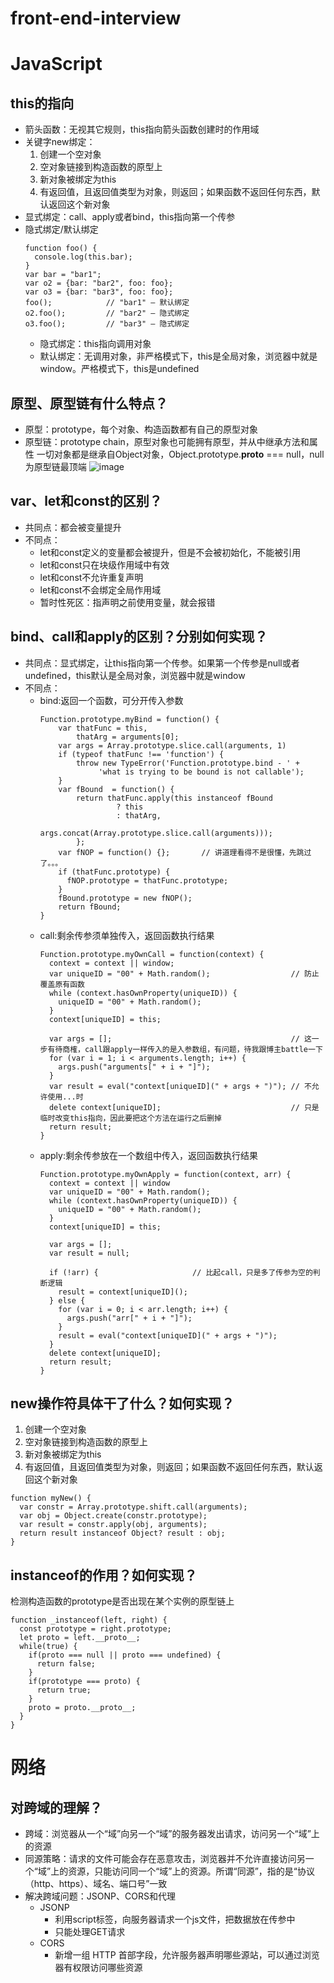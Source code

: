 # front-end-interview

# JavaScript
## this的指向
- 箭头函数：无视其它规则，this指向箭头函数创建时的作用域
- 关键字new绑定：
  1. 创建一个空对象
  2. 空对象链接到构造函数的原型上
  3. 新对象被绑定为this
  4. 有返回值，且返回值类型为对象，则返回；如果函数不返回任何东西，默认返回这个新对象
- 显式绑定：call、apply或者bind，this指向第一个传参
- 隐式绑定/默认绑定
  ```
  function foo() { 
    console.log(this.bar); 
  } 
  var bar = "bar1"; 
  var o2 = {bar: "bar2", foo: foo}; 
  var o3 = {bar: "bar3", foo: foo}; 
  foo();            // "bar1" – 默认绑定
  o2.foo();         // "bar2" – 隐式绑定
  o3.foo();         // "bar3" – 隐式绑定
  ```
  - 隐式绑定：this指向调用对象
  - 默认绑定：无调用对象，非严格模式下，this是全局对象，浏览器中就是window。严格模式下，this是undefined
  
## 原型、原型链有什么特点？
- 原型：prototype，每个对象、构造函数都有自己的原型对象
- 原型链：prototype chain，原型对象也可能拥有原型，并从中继承方法和属性
一切对象都是继承自Object对象，Object.prototype.__proto__ === null，null为原型链最顶端
![image](https://user-images.githubusercontent.com/60378935/228116525-221853e5-f748-42f9-bdca-13ca91df1c5b.png)

## var、let和const的区别？
- 共同点：都会被变量提升
- 不同点：
  - let和const定义的变量都会被提升，但是不会被初始化，不能被引用
  - let和const只在块级作用域中有效
  - let和const不允许重复声明
  - let和const不会绑定全局作用域
  - 暂时性死区：指声明之前使用变量，就会报错

## bind、call和apply的区别？分别如何实现？
- 共同点：显式绑定，让this指向第一个传参。如果第一个传参是null或者undefined，this默认是全局对象，浏览器中就是window
- 不同点：
  - bind:返回一个函数，可分开传入参数
    ```
    Function.prototype.myBind = function() {
        var thatFunc = this, 
            thatArg = arguments[0];
        var args = Array.prototype.slice.call(arguments, 1)
        if (typeof thatFunc !== 'function') {
            throw new TypeError('Function.prototype.bind - ' +
                 'what is trying to be bound is not callable');
        }
        var fBound  = function() {
            return thatFunc.apply(this instanceof fBound
                     ? this
                     : thatArg,
                     args.concat(Array.prototype.slice.call(arguments)));
            };
        var fNOP = function() {};       // 讲道理看得不是很懂，先跳过了。。。
        if (thatFunc.prototype) {
          fNOP.prototype = thatFunc.prototype; 
        }
        fBound.prototype = new fNOP();
        return fBound;
    }
    ```
  - call:剩余传参须单独传入，返回函数执行结果
    ```
    Function.prototype.myOwnCall = function(context) {
      context = context || window;
      var uniqueID = "00" + Math.random();                  // 防止覆盖原有函数
      while (context.hasOwnProperty(uniqueID)) {
        uniqueID = "00" + Math.random();
      }
      context[uniqueID] = this;

      var args = [];                                        // 这一步有待商榷，call跟apply一样传入的是入参数组，有问题，待我跟博主battle一下
      for (var i = 1; i < arguments.length; i++) {  
        args.push("arguments[" + i + "]");
      }
      var result = eval("context[uniqueID](" + args + ")"); // 不允许使用...时
      delete context[uniqueID];                             // 只是临时改变this指向，因此要把这个方法在运行之后删掉
      return result;
    }
    ```
  - apply:剩余传参放在一个数组中传入，返回函数执行结果
    ```
    Function.prototype.myOwnApply = function(context, arr) {
      context = context || window
      var uniqueID = "00" + Math.random();
      while (context.hasOwnProperty(uniqueID)) {
        uniqueID = "00" + Math.random();
      }
      context[uniqueID] = this;

      var args = [];
      var result = null;

      if (!arr) {                     // 比起call，只是多了传参为空的判断逻辑
        result = context[uniqueID]();
      } else {
        for (var i = 0; i < arr.length; i++) { 
          args.push("arr[" + i + "]");
        }
        result = eval("context[uniqueID](" + args + ")");
      }
      delete context[uniqueID];
      return result;
    }
    ```

## new操作符具体干了什么？如何实现？
1. 创建一个空对象
2. 空对象链接到构造函数的原型上
3. 新对象被绑定为this
4. 有返回值，且返回值类型为对象，则返回；如果函数不返回任何东西，默认返回这个新对象
```
function myNew() {
  var constr = Array.prototype.shift.call(arguments);
  var obj = Object.create(constr.prototype);
  var result = constr.apply(obj, arguments);
  return result instanceof Object? result : obj;
}
```

## instanceof的作用？如何实现？
检测构造函数的prototype是否出现在某个实例的原型链上
```
function _instanceof(left, right) {
  const prototype = right.prototype;
  let proto = left.__proto__;
  while(true) {
    if(proto === null || proto === undefined) {
      return false;
    }
    if(prototype === proto) {
      return true;
    } 
    proto = proto.__proto__;
  }
}
```

# 网络
## 对跨域的理解？
- 跨域：浏览器从一个“域”向另一个“域”的服务器发出请求，访问另一个“域”上的资源
- 同源策略：请求的文件可能会存在恶意攻击，浏览器并不允许直接访问另一个“域”上的资源，只能访问同一个“域”上的资源。所谓“同源”，指的是“协议（http、https）、域名、端口号”一致
- 解决跨域问题：JSONP、CORS和代理
  - JSONP
    - 利用script标签，向服务器请求一个js文件，把数据放在传参中
    - 只能处理GET请求
  - CORS
    - 新增一组 HTTP 首部字段，允许服务器声明哪些源站，可以通过浏览器有权限访问哪些资源
